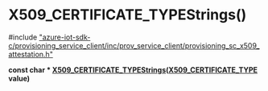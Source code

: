 # X509_CERTIFICATE_TYPEStrings()

\#include ["azure-iot-sdk-c/provisioning_service_client/inc/prov_service_client/provisioning_sc_x509_attestation.h"](../iot-c-ref-provisioning-sc-x509-attestation-h.md)  

**const char * [X509_CERTIFICATE_TYPEStrings](#provisioning__sc__x509__attestation_8h_1a4009cc46ef67a990dd12ecf39906eee7)([X509_CERTIFICATE_TYPE](#provisioning__sc__x509__attestation_8h_1a352fbebcee50679dd88a6745b1ce70cc) value)**

